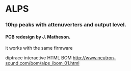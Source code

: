 
# ALPS 

### 10hp peaks with attenuverters and output level.

#### PCB redesign by J. Matheson. 

it works with the same firmware 

diptrace interactive HTML BOM http://www.neutron-sound.com/bom/alps_ibom_01.html